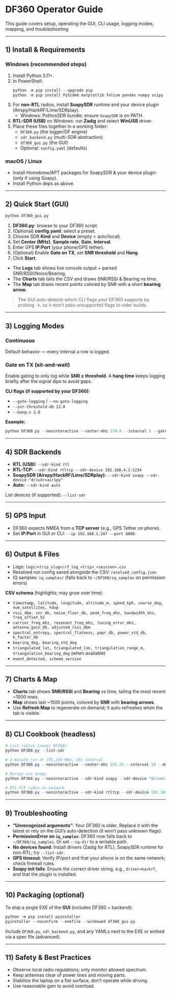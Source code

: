 
# DF360 Operator Guide

This guide covers setup, operating the GUI, CLI usage, logging modes, mapping, and troubleshooting.

---

## 1) Install & Requirements

### Windows (recommended steps)
1. Install Python 3.11+.
2. In PowerShell:
   ```powershell
   python -m pip install --upgrade pip
   python -m pip install PySide6 matplotlib folium pandas numpy scipy colorama pynmea2 pyyaml pyrtlsdr
   ```
3. For **non-RTL** radios, install **SoapySDR** runtime and your device plugin (Airspy/HackRF/Lime/SDRplay).  
   - Windows: PothosSDR bundle; ensure `SoapySDR` is on PATH.
4. **RTL-SDR (USB)** on Windows: run **Zadig** and select **WinUSB** driver.
5. Place these files together in a working folder:
   - `DF360.py` (the logger/DF engine)
   - `sdr_backend.py` (multi-SDR abstraction)
   - `df360_gui.py` (the GUI)
   - Optional: `config.yaml` (defaults)

### macOS / Linux
- Install Homebrew/APT packages for SoapySDR & your device plugin (only if using Soapy).
- Install Python deps as above.

---

## 2) Quick Start (GUI)

```powershell
python df360_gui.py
```
1. **DF360.py**: browse to your DF360 script.
2. (Optional) **config.yaml**: select a preset.
3. Choose SDR **Kind** and **Device** (empty = auto/local).
4. Set **Center (MHz)**, **Sample rate**, **Gain**, **Interval**.
5. Enter GPS **IP**/**Port** (your phone/GPS tether).
6. (Optional) Enable **Gate on TX**, set **SNR threshold** and **Hang**.
7. Click **Start**.

- The **Logs** tab shows live console output + parsed SNR/RSSI/Noise/Bearing.
- The **Charts** tab tails the CSV and draws SNR/RSSI & Bearing vs time.
- The **Map** tab draws recent points colored by SNR with a short **bearing arrow**.

> The GUI auto-detects which CLI flags your DF360 supports by probing `-h`, so it won’t pass unsupported flags to older builds.

---

## 3) Logging Modes

### Continuous
Default behavior — every interval a row is logged.

### Gate on TX (sit-and-wait)
Enable gating to only log while **SNR ≥ threshold**. A **hang time** keeps logging briefly after the signal dips to avoid gaps.

**CLI flags (if supported by your DF360):**
- `--gate-logging` / `--no-gate-logging`
- `--snr-threshold-db 12.0`
- `--hang-s 2.0`

**Example:**
```powershell
python DF360.py --noninteractive --center-mhz 170.0 --interval 5 --gate-logging --snr-threshold-db 12 --hang-s 2
```

---

## 4) SDR Backends

- **RTL (USB):** `--sdr-kind rtl`
- **RTL-TCP:** `--sdr-kind rtltcp --sdr-device 192.168.4.1:1234`
- **SoapySDR (Airspy/HackRF/Lime/SDRplay):** `--sdr-kind soapy --sdr-device "driver=airspy"`
- **Auto:** `--sdr-kind auto`

List devices (if supported): `--list-sdr`

---

## 5) GPS Input

- DF360 expects NMEA from a **TCP server** (e.g., GPS Tether on phone).
- Set **IP**/**Port** in GUI or CLI: `--ip 192.168.1.247 --port 8080`.

---

## 6) Output & Files

- Logs: `logs/<trip_slug>/rf_log_<trip>_<session>.csv`
- Resolved run config saved alongside the CSV: `resolved_config.json`
- IQ samples: `iq_samples/` (falls back to `~/DF360/iq_samples` on permission errors)

**CSV schema** (highlights; may grow over time):
- `timestamp, latitude, longitude, altitude_m, speed_kph, course_deg, num_satellites, hdop`
- `rssi_dbm, snr_db, noise_floor_db, peak_freq_mhz, bandwidth_khz, freq_offset_hz`
- `carrier_freq_mhz, resonant_freq_mhz, tuning_error_mhz, antenna_gain_db, adjusted_rssi_dbm`
- `spectral_entropy, spectral_flatness, papr_db, power_std_db, k_factor_db`
- `bearing_deg, bearing_std_deg`
- `triangulated_lat, triangulated_lon, triangulation_range_m, triangulation_bearing_deg` (when available)
- `event_detected, schema_version`

---

## 7) Charts & Map

- **Charts** tab shows **SNR/RSSI** and **Bearing** vs time, tailing the most recent ~1000 rows.
- **Map** shows last ~1500 points, colored by **SNR** with **bearing arrows**.
- Use **Refresh Map** to regenerate on demand; it auto-refreshes when the tab is visible.

---

## 8) CLI Cookbook (headless)

```powershell
# List radios (newer DF360)
python DF360.py --list-sdr

# 3-minute run at 155.250 MHz, 10s interval
python DF360.py --noninteractive --center-mhz 155.25 --interval 10 --duration-s 180

# Airspy via Soapy
python DF360.py --noninteractive --sdr-kind soapy --sdr-device "driver=airspy" --center-mhz 146.52 --interval 5

# RTL-TCP radio on network
python DF360.py --noninteractive --sdr-kind rtltcp --sdr-device 192.168.4.1:1234 --center-mhz 462.5625 --interval 3
```

---

## 9) Troubleshooting

- **“Unrecognized arguments”**: Your DF360 is older. Replace it with the latest or rely on the GUI’s auto-detection (it won’t pass unknown flags).
- **PermissionError on `iq_samples`**: DF360 now falls back to `~/DF360/iq_samples`. Or set `--iq-dir` to a writable path.
- **No devices found**: Install drivers (Zadig for RTL), SoapySDR runtime for non-RTL; try `--list-sdr`.
- **GPS timeout**: Verify IP/port and that your phone is on the same network; check firewall rules.
- **Soapy init fails**: Ensure the correct driver string, e.g., `driver=hackrf`, and that the plugin is installed.

---

## 10) Packaging (optional)

To ship a single EXE of the **GUI** (includes DF360 + backend):
```powershell
python -m pip install pyinstaller
pyinstaller --noconfirm --onefile --windowed df360_gui.py
```
Include `DF360.py`, `sdr_backend.py`, and any YAMLs next to the EXE or embed via a spec file (advanced).

---

## 11) Safety & Best Practices

- Observe local radio regulations; only monitor allowed spectrum.
- Keep antennas clear of power lines and moving parts.
- Stabilize the laptop on a flat surface; don’t operate while driving.
- Use reasonable gain to avoid overload.
